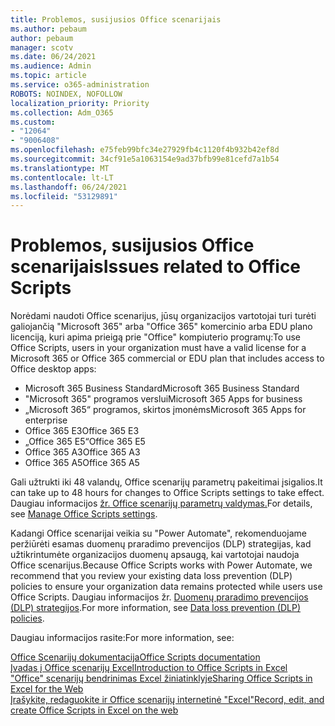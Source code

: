 ```yaml
---
title: Problemos, susijusios Office scenarijais
ms.author: pebaum
author: pebaum
manager: scotv
ms.date: 06/24/2021
ms.audience: Admin
ms.topic: article
ms.service: o365-administration
ROBOTS: NOINDEX, NOFOLLOW
localization_priority: Priority
ms.collection: Adm_O365
ms.custom:
- "12064"
- "9006408"
ms.openlocfilehash: e75feb99bfc34e27929fb4c1120f4b932b42ef8d
ms.sourcegitcommit: 34cf91e5a1063154e9ad37bfb99e81cefd7a1b54
ms.translationtype: MT
ms.contentlocale: lt-LT
ms.lasthandoff: 06/24/2021
ms.locfileid: "53129891"
---
```

# <a name="issues-related-to-office-scripts"></a><span data-ttu-id="3c73b-102">Problemos, susijusios Office scenarijais</span><span class="sxs-lookup"><span data-stu-id="3c73b-102">Issues related to Office Scripts</span></span>

<span data-ttu-id="3c73b-103">Norėdami naudoti Office scenarijus, jūsų organizacijos vartotojai turi turėti galiojančią "Microsoft 365" arba "Office 365" komercinio arba EDU plano licenciją, kuri apima prieigą prie "Office" kompiuterio programų:</span><span class="sxs-lookup"><span data-stu-id="3c73b-103">To use Office Scripts, users in your organization must have a valid license for a Microsoft 365 or Office 365 commercial or EDU plan that includes access to Office desktop apps:</span></span>

- <span data-ttu-id="3c73b-104">Microsoft 365 Business Standard</span><span class="sxs-lookup"><span data-stu-id="3c73b-104">Microsoft 365 Business Standard</span></span>
- <span data-ttu-id="3c73b-105">"Microsoft 365" programos verslui</span><span class="sxs-lookup"><span data-stu-id="3c73b-105">Microsoft 365 Apps for business</span></span>
- <span data-ttu-id="3c73b-106">„Microsoft 365“ programos, skirtos įmonėms</span><span class="sxs-lookup"><span data-stu-id="3c73b-106">Microsoft 365 Apps for enterprise</span></span>
- <span data-ttu-id="3c73b-107">Office 365 E3</span><span class="sxs-lookup"><span data-stu-id="3c73b-107">Office 365 E3</span></span>
- <span data-ttu-id="3c73b-108">„Office 365 E5“</span><span class="sxs-lookup"><span data-stu-id="3c73b-108">Office 365 E5</span></span>
- <span data-ttu-id="3c73b-109">Office 365 A3</span><span class="sxs-lookup"><span data-stu-id="3c73b-109">Office 365 A3</span></span>
- <span data-ttu-id="3c73b-110">Office 365 A5</span><span class="sxs-lookup"><span data-stu-id="3c73b-110">Office 365 A5</span></span>

<span data-ttu-id="3c73b-111">Gali užtrukti iki 48 valandų, Office scenarijų parametrų pakeitimai įsigalios.</span><span class="sxs-lookup"><span data-stu-id="3c73b-111">It can take up to 48 hours for changes to Office Scripts settings to take effect.</span></span> <span data-ttu-id="3c73b-112">Daugiau informacijos [žr. Office scenarijų parametrų valdymas.](/microsoft-365/admin/manage/manage-office-scripts-settings)</span><span class="sxs-lookup"><span data-stu-id="3c73b-112">For details, see [Manage Office Scripts settings](/microsoft-365/admin/manage/manage-office-scripts-settings).</span></span>

<span data-ttu-id="3c73b-113">Kadangi Office scenarijai veikia su "Power Automate", rekomenduojame peržiūrėti esamas duomenų praradimo prevencijos (DLP) strategijas, kad užtikrintumėte organizacijos duomenų apsaugą, kai vartotojai naudoja Office scenarijus.</span><span class="sxs-lookup"><span data-stu-id="3c73b-113">Because Office Scripts works with Power Automate, we recommend that you review your existing data loss prevention (DLP) policies to ensure your organization data remains protected while users use ‎Office Scripts‎.</span></span> <span data-ttu-id="3c73b-114">Daugiau informacijos žr. [Duomenų praradimo prevencijos (DLP) strategijos](/power-automate/prevent-data-loss).</span><span class="sxs-lookup"><span data-stu-id="3c73b-114">For more information, see [Data loss prevention (DLP) policies](/power-automate/prevent-data-loss).</span></span>

<span data-ttu-id="3c73b-115">Daugiau informacijos rasite:</span><span class="sxs-lookup"><span data-stu-id="3c73b-115">For more information, see:</span></span>

[<span data-ttu-id="3c73b-116">Office Scenarijų dokumentacija</span><span class="sxs-lookup"><span data-stu-id="3c73b-116">Office Scripts documentation</span></span>](/office/dev/scripts/)<br/>
[<span data-ttu-id="3c73b-117">Įvadas į Office scenarijų Excel</span><span class="sxs-lookup"><span data-stu-id="3c73b-117">Introduction to Office Scripts in Excel</span></span>](https://support.microsoft.com/office/introduction-to-office-scripts-in-excel-9fbe283d-adb8-4f13-a75b-a81c6baf163a)<br/>
[<span data-ttu-id="3c73b-118">"Office" scenarijų bendrinimas Excel žiniatinklyje</span><span class="sxs-lookup"><span data-stu-id="3c73b-118">Sharing Office Scripts in Excel for the Web</span></span>](https://support.microsoft.com/office/sharing-office-scripts-in-excel-for-the-web-226eddbc-3a44-4540-acfe-fccda3d1122b)<br/>
[<span data-ttu-id="3c73b-119">Įrašykite, redaguokite ir Office scenarijų internetinė "Excel"</span><span class="sxs-lookup"><span data-stu-id="3c73b-119">Record, edit, and create Office Scripts in Excel on the web</span></span>](/office/dev/scripts/tutorials/excel-tutorial)